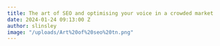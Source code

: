 ```yaml
---
title: The art of SEO and optimising your voice in a crowded market
date: 2024-01-24 09:13:00 Z
author: slinsley
image: "/uploads/Art%20of%20seo%20tn.png"
---
```


